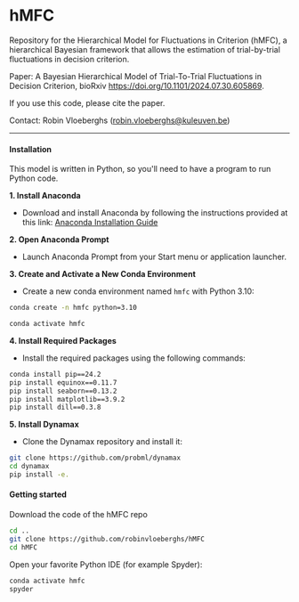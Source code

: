 # hMFC
Repository for the Hierarchical Model for Fluctuations in Criterion (hMFC), a hierarchical Bayesian framework that allows the estimation of trial-by-trial fluctuations in decision criterion.

Paper: A Bayesian Hierarchical Model of Trial-To-Trial Fluctuations in Decision Criterion, bioRxiv https://doi.org/10.1101/2024.07.30.605869.

If you use this code, please cite the paper.

Contact: Robin Vloeberghs (robin.vloeberghs@kuleuven.be)



---

#### Installation

This model is written in Python, so you'll need to have a program to run Python code.

**1. Install Anaconda**
   * Download and install Anaconda by following the instructions provided at this link: [Anaconda Installation Guide](https://docs.anaconda.com/anaconda/install/)

**2. Open Anaconda Prompt**
   * Launch Anaconda Prompt from your Start menu or application launcher.
   
**3. Create and Activate a New Conda Environment** 
   * Create a new conda environment named `hmfc` with Python 3.10:
```bash
conda create -n hmfc python=3.10
```
```bash
conda activate hmfc
```
**4. Install Required Packages**
   * Install the required packages using the following commands:
```bash
conda install pip==24.2
pip install equinox==0.11.7
pip install seaborn==0.13.2
pip install matplotlib==3.9.2
pip install dill==0.3.8
```
**5. Install Dynamax**
   * Clone the Dynamax repository and install it:
```bash
git clone https://github.com/probml/dynamax
cd dynamax
pip install -e.
```

#### Getting started
Download the code of the hMFC repo
```bash
cd ..
git clone https://github.com/robinvloeberghs/hMFC
cd hMFC
```

Open your favorite Python IDE (for example Spyder):
```python
conda activate hmfc
spyder
```



